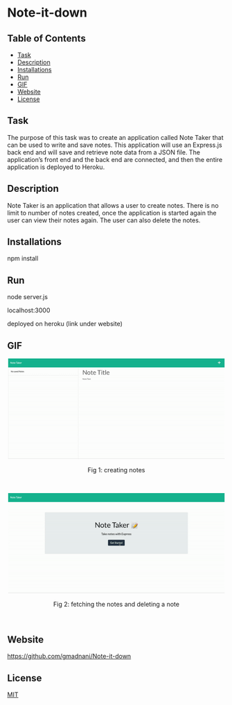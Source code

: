 # Note-it-down

## Table of Contents
- [Task](#task)
- [Description](#description)
- [Installations](#installations)
- [Run](#run)
- [GIF](#gif)
- [Website](#website)
- [License](#license)

## Task
The purpose of this task was to create an application called Note Taker that can be used to write and save notes. This application will use an Express.js back end and will save and retrieve note data from a JSON file. The application’s front end and the back end are connected, and then the entire application is deployed to Heroku.

## Description 
Note Taker is an application that allows a user to create notes. There is no limit to number of notes created, once the application is started again the user can view their notes again. The user can also delete the notes.


## Installations
npm install

## Run
node server.js

localhost:3000

deployed on heroku (link under website)

## GIF
<p align="center">
  <img src="assets/creatingnote.gif"  width="500" >
  <p align="center">Fig 1: creating notes</p>
  <br/>
</p>

<p align="center">
  <img src="assets/walkthrough.gif"  width="500" >
  <p align="center">Fig 2: fetching the notes and deleting a note </p>
  <br/>
</p>



## Website
https://github.com/gmadnani/Note-it-down

## License
[MIT](https://choosealicense.com/licenses/mit/)
